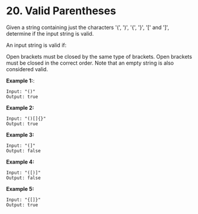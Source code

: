 # 20. Valid Parentheses


Given a string containing just the characters '(', ')', '{', '}', '[' and ']', determine if the input string is valid.

An input string is valid if:

Open brackets must be closed by the same type of brackets.
Open brackets must be closed in the correct order.
Note that an empty string is also considered valid.

**Example 1:**:

    Input: "()"
    Output: true

**Example 2:**

    Input: "()[]{}"
    Output: true

**Example 3:**

    Input: "(]"
    Output: false

**Example 4:**

    Input: "([)]"
    Output: false

**Example 5:**

    Input: "{[]}"
    Output: true
